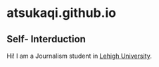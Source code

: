 # atsukaqi.github.io

## Self- Interduction

Hi! I am a Journalism student in [Lehigh University](https://www2.lehigh.edu/).
